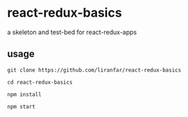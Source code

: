 # react-redux-basics
a skeleton and test-bed for react-redux-apps

## usage  

`git clone https://github.com/liranfar/react-redux-basics`

`cd react-redux-basics`

`npm install`

`npm start`
